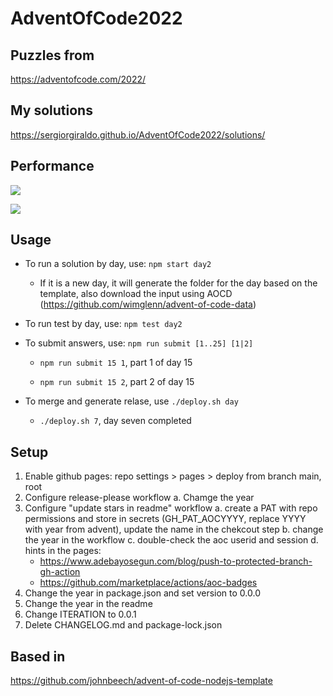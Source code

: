 # AdventOfCode2022

## Puzzles from 

https://adventofcode.com/2022/

## My solutions

https://sergiorgiraldo.github.io/AdventOfCode2022/solutions/

## Performance

![](https://img.shields.io/badge/day%20📅-24-blue)
 
![](https://img.shields.io/badge/stars%20⭐-28-yellow)

## Usage

 - To run a solution by day, use: `npm start day2`

    - If it is a new day, it will generate the folder for the day based on the template, also download the input using AOCD (https://github.com/wimglenn/advent-of-code-data)

- To run test by day, use: `npm test day2`

- To submit answers, use: `npm run submit [1..25] [1|2]`

  - `npm run submit 15 1`, part 1 of day 15

  - `npm run submit 15 2`, part 2 of day 15

- To merge and generate relase, use `./deploy.sh day`

  - `./deploy.sh 7`, day seven completed 

## Setup

1. Enable github pages: repo settings > pages > deploy from branch main, root
2. Configure release-please workflow
  a. Chamge the year   
3. Configure "update stars in readme" workflow
  a. create a PAT with repo permissions and store in secrets (GH_PAT_AOCYYYY, replace YYYY with year from advent), update the name in the chekcout step
  b. change the year in the workflow
  c. double-check the aoc userid and session
  d. hints in the pages:
   - https://www.adebayosegun.com/blog/push-to-protected-branch-gh-action
   - https://github.com/marketplace/actions/aoc-badges
4. Change the year in package.json and set version to 0.0.0
5. Change the year in the readme
6. Change ITERATION to 0.0.1
7. Delete CHANGELOG.md and package-lock.json 

## Based in 

https://github.com/johnbeech/advent-of-code-nodejs-template
